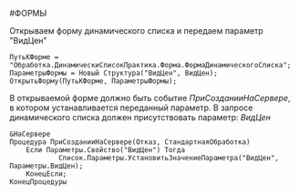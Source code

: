 #ФОРМЫ 

Открываем форму динамического списка и передаем параметр "ВидЦен"
```bsl
ПутьКФорме = "Обработка.ДинамическиСписокПрактика.Форма.ФормаДинамическогоСписка";	
ПараметрыФормы = Новый Структура("ВидЦен", ВидЦен);
ОткрытьФорму(ПутьКФорме, ПараметрыФормы);
```


В открываемой форме должно быть событие *ПриСозданииНаСервере*, в котором устанавливается переданный параметр.
В запросе динамического списка должен присутствовать параметр: *ВидЦен*
```bsl
&НаСервере
Процедура ПриСозданииНаСервере(Отказ, СтандартнаяОбработка)
	Если Параметры.Свойство("ВидЦен") Тогда
			Список.Параметры.УстановитьЗначениеПараметра("ВидЦен", Параметры.ВидЦен);
	КонецЕсли;
КонецПроцедуры
```